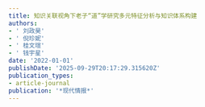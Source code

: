 ```yaml
---
title: 知识关联视角下老子“道”学研究多元特征分析与知识体系构建
authors:
- ' 刘政昊'
- ' 倪珍妮'
- ' 桂文瑄'
- ' 钱宇星'
date: '2022-01-01'
publishDate: '2025-09-29T20:17:29.315620Z'
publication_types:
- article-journal
publication: '*现代情报*'
---
```

